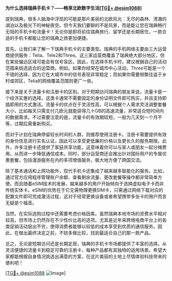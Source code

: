 **为什么选择瑞典手机卡？——畅享北欧数字生活[[TG💪+ @esim1088](https://t.me/s/esim1088)]**

提到瑞典，很多人脑海中浮现的可能是那片美丽的北欧风光：无尽的森林、清澈的湖泊以及极光下的神秘夜空。但今天我们要聊的不是风景，而是能让您在瑞典畅行无阻的手机卡和流量卡！无论你是即将前往瑞典旅行、留学还是长期居住，一款合适的手机卡都能让您的瑞典之旅更加便捷。

首先，让我们来了解一下瑞典手机卡的主要类型。瑞典的手机网络主要由三大运营商提供服务：Telia、Tele2和Three。这三家运营商覆盖了瑞典绝大部分地区，但在某些偏远区域可能会有信号盲区。因此，在选择手机卡时，建议根据自己的活动范围来挑选适合的运营商。例如，如果你经常在城市中心活动，Three可能是一个不错的选择，因为它在大城市中的信号表现非常稳定；而如果你需要频繁往返于乡村或郊区，Telia的网络覆盖范围则更广一些。

接下来是关于流量卡和注册卡的区别。对于短期访问瑞典的朋友来说，流量卡是一个经济实惠的选择。这类卡通常不需要固定的身份证明文件即可购买，并且支持即插即用的方式激活。流量卡的优点在于灵活性高，可以根据个人需求灵活调整套餐大小，比如每天只需支付几欧元就能获得几十GB的高速流量，非常适合短时间内的数据需求。不过需要注意的是，流量卡的有效期较短，一般为几天到一个月不等，过期后需重新购买。

而对于计划在瑞典停留较长时间的人群，则推荐使用注册卡。注册卡需要提供有效的身份信息进行实名认证，因此可以享受更低廉的价格以及更长久的服务期限。此外，许多注册卡还提供了家庭共享功能，这意味着你可以与家人或朋友一起分摊费用，从而进一步降低通信成本。同时，部分运营商还会推出针对国际用户的专属优惠套餐，包括漫游服务在内的多项增值服务，极大地方便了跨国交流。

除了基本通话和上网功能外，现代手机卡还集成了越来越多智能化的服务。比如，通过官方应用程序管理账户余额、查看剩余流量、更改套餐等操作都非常简单方便。而且随着eSIM技术的发展，越来越多的用户开始倾向于选择虚拟电子卡而非传统实体卡。eSIM的优势在于它无需物理更换SIM卡，只需通过网络下载对应的配置文件即可完成激活过程，这对于经常更换设备或者希望携带多张卡的用户而言无疑是个福音。

当然，在实际选购过程中还需要考虑价格因素。虽然瑞典本地市场的资费水平相对较高，但市场上仍然存在不少性价比高的选项。尤其是近年来跨境电商平台上的各类促销活动层出不穷，使得消费者能够以较低的成本享受到优质的通信服务。因此，在做出最终决定之前，不妨多做比较，找到最适合自己的那一款产品。

总之，无论是短期访问还是长期定居，瑞典的手机卡市场都提供了丰富的选择。从灵活便捷的流量卡到稳定可靠的注册卡，每种产品都有其独特的适用场景。希望大家都能根据自身情况挑选出满意的方案，在这片美丽的土地上尽情体验科技带来的便利吧！

[[TG💪+ @esim1088](https://t.me/s/esim1088) ![Image](https://i.postimg.cc/4NQfJmqS/Snipaste-2025-05-13-00-14-12.png)]